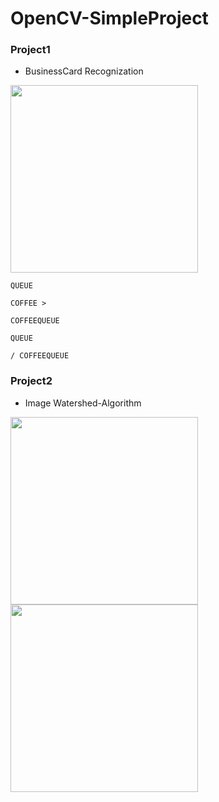 # OpenCV-SimpleProject

### Project1

* BusinessCard Recognization

<img width=300 src="https://user-images.githubusercontent.com/44635266/63091787-7dec0780-bf9a-11e9-86a0-2c071f9cbe07.png">

```
QUEUE

COFFEE >

COFFEEQUEUE

QUEUE

/ COFFEEQUEUE
```

### Project2

* Image Watershed-Algorithm

<img width=300 src="https://user-images.githubusercontent.com/44635266/63091558-b3dcbc00-bf99-11e9-9fb4-cd7187f22a20.png">

<img width=300 src="https://user-images.githubusercontent.com/44635266/63091552-b0493500-bf99-11e9-8b46-0c43677f4477.png">